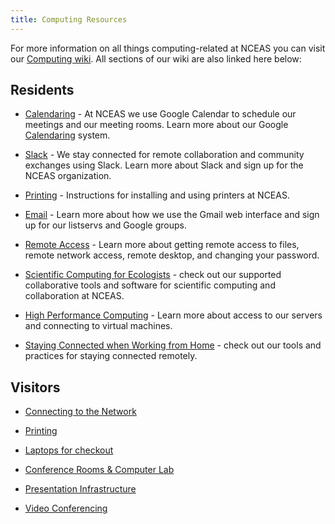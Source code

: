 ```yaml
---
title: Computing Resources
---
```


For more information on all things computing-related at NCEAS you can visit our [Computing wiki](https://pages.github.nceas.ucsb.edu/NCEAS/Computing/). All sections of our wiki are also linked here below:

## Residents

-   [Calendaring](https://pages.github.nceas.ucsb.edu/NCEAS/Computing/calendaring.html) - At NCEAS we use Google Calendar to schedule our meetings and our meeting rooms. Learn more about our Google [Calendaring](https://pages.github.nceas.ucsb.edu/NCEAS/Computing/calendaring.html) system.

-   [Slack](https://pages.github.nceas.ucsb.edu/NCEAS/Computing/chat_room_setup.html) - We stay connected for remote collaboration and community exchanges using Slack. Learn more about Slack and sign up for the NCEAS organization.

-   [Printing](https://pages.github.nceas.ucsb.edu/NCEAS/Computing/installing_printer_drivers.html) - Instructions for installing and using printers at NCEAS.

-   [Email](https://pages.github.nceas.ucsb.edu/NCEAS/Computing/email.html) - Learn more about how we use the Gmail web interface and sign up for our listservs and Google groups.

-   [Remote Access](https://pages.github.nceas.ucsb.edu/NCEAS/Computing/remote_access.html) - Learn more about getting remote access to files, remote network access, remote desktop, and changing your password.

-   [Scientific Computing for Ecologists](https://pages.github.nceas.ucsb.edu/NCEAS/Computing/scientific_computing_for_ecologists.html) - check out our supported collaborative tools and software for scientific computing and collaboration at NCEAS.

-   [High Performance Computing](https://pages.github.nceas.ucsb.edu/NCEAS/Computing/high_performance_computing.html) - Learn more about access to our servers and connecting to virtual machines.

-   [Staying Connected when Working from Home](https://pages.github.nceas.ucsb.edu/NCEAS/Computing/working_from_home.html) - check out our tools and practices for staying connected remotely.

## Visitors

-   [Connecting to the Network](https://pages.github.nceas.ucsb.edu/NCEAS/Computing/how_to_connect_to_the_nceas_wireless_network.html)

-   [Printing](https://pages.github.nceas.ucsb.edu/NCEAS/Computing/installing_printer_drivers.html)

-   [Laptops for checkout](https://pages.github.nceas.ucsb.edu/NCEAS/Computing/laptops_for_checkout.html)

-   [Conference Rooms & Computer Lab](https://pages.github.nceas.ucsb.edu/NCEAS/Computing/conference_rooms.html)

-   [Presentation Infrastructure](https://pages.github.nceas.ucsb.edu/NCEAS/Computing/presenting.html)

-   [Video Conferencing](https://goo.gl/S5Th7W)
